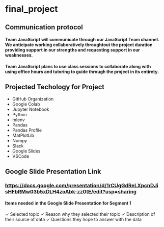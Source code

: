 # final_project

## Communication protocol

#### Team JavaScript will communicate through our JavaScript Team channel. We anticipate working collaboratively throughtout the project duration providing support in our strengths and requesting support in our weaknesses.

#### Team JavaScript plans to use class sessions to collaborate along with using office hours and tutoring to guide through the project in its entirety.

## Projected Techology for Project

- GitHub Organization
- Google Colab
- Jupyter Notebook
- Python
- mlenv
- Pandas
- Pandas Profile
- MatPlotLib
- Numpy
- Slack
- Google Slides
- VSCode

## Google Slide Presentation Link

### https://docs.google.com/presentation/d/1rCUgGdReLXpcnDJisHFbRMw03b5xDLH4zoAbk-zz0tE/edit?usp=sharing

#### Items needed in the Google Slide Presentation for Segment 1

✓ Selected topic
✓ Reason why they selected their topic
✓ Description of their source of data
✓ Questions they hope to answer with the data
